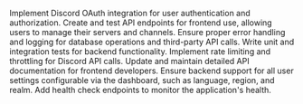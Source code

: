 Implement Discord OAuth integration for user authentication and authorization.
Create and test API endpoints for frontend use, allowing users to manage their servers and channels.
Ensure proper error handling and logging for database operations and third-party API calls.
Write unit and integration tests for backend functionality.
Implement rate limiting and throttling for Discord API calls.
Update and maintain detailed API documentation for frontend developers.
Ensure backend support for all user settings configurable via the dashboard, such as language, region, and realm.
Add health check endpoints to monitor the application's health.
